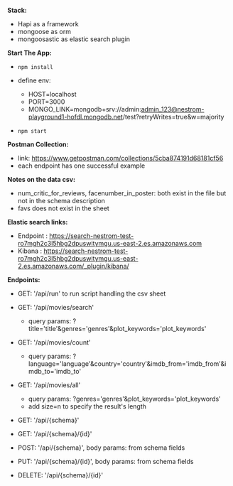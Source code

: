 **Stack:**

- Hapi as a framework
- mongoose as orm
- mongoosastic as elastic search plugin

**Start The App:**

- `npm install`
- define env:

  * HOST=localhost
  * PORT=3000
  * MONGO_LINK=mongodb+srv://admin:admin_123@nestrom-playground1-hofdl.mongodb.net/test?retryWrites=true&w=majority

- `npm start`

**Postman Collection:**

- link: https://www.getpostman.com/collections/5cba874191d68181cf56
- each endpoint has one successful example

**Notes on the data csv:**

- num_critic_for_reviews, facenumber_in_poster: both exist in the file but not in the schema description
- favs does not exist in the sheet

**Elastic search links:**

- Endpoint : https://search-nestrom-test-ro7mgh2c3l5hbg2dpuswitymgu.us-east-2.es.amazonaws.com
- Kibana : https://search-nestrom-test-ro7mgh2c3l5hbg2dpuswitymgu.us-east-2.es.amazonaws.com/_plugin/kibana/

**Endpoints:**

- GET: '/api/run' to run script handling the csv sheet

- GET: '/api/movies/search'

  - query params: ?title='title'&genres='genres'&plot_keywords='plot_keywords'

- GET: '/api/movies/count'

  - query params: ?language='language'&country='country'&imdb_from='imdb_from'&imdb_to='imdb_to'

- GET: '/api/movies/all'

  - query params: ?genres='genres'&plot_keywords='plot_keywords'
  - add size=n to specify the result's length

- GET: '/api/{schema}'

- GET: '/api/{schema}/{id}'

- POST: '/api/{schema}', body params: from schema fields

- PUT: '/api/{schema}/{id}', body params: from schema fields

- DELETE: '/api/{schema}/{id}'
